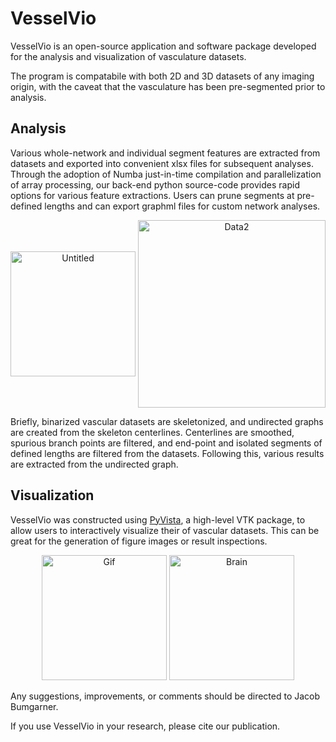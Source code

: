 # VesselVio
VesselVio is an open-source application and software package developed for the analysis and visualization of vasculature datasets. 

The program is compatabile with both 2D and 3D datasets of any imaging origin, with the caveat that the vasculature has been pre-segmented prior to analysis.

## Analysis
Various whole-network and individual segment features are extracted from datasets and exported into convenient xlsx files for subsequent analyses. Through the adoption of Numba just-in-time compilation and parallelization of array processing, our back-end python source-code provides rapid options for various feature extractions. Users can prune segments at pre-defined lengths and can export graphml files for custom network analyses.

<p align="center">
  <img align="center" height="200" alt="Untitled" src="https://user-images.githubusercontent.com/70919881/121594866-a369c100-ca0b-11eb-9e17-f59a55763a98.png" />

  <img align="center" height="300" alt="Data2" src="https://user-images.githubusercontent.com/70919881/121596339-4ff87280-ca0d-11eb-94e9-818d6928f070.png" />
</p>

Briefly, binarized vascular datasets are skeletonized, and undirected graphs are created from the skeleton centerlines. Centerlines are smoothed, spurious branch points are filtered, and end-point and isolated segments of defined lengths are filtered from the datasets. Following this, various results are extracted from the undirected graph.


## Visualization
VesselVio was constructed using [PyVista](https://github.com/pyvista/pyvista), a high-level VTK package, to allow users to interactively visualize their of vascular datasets. This can be great for the generation of figure images or result inspections.

<p align="center">
  <img height="200" alt="Gif" src="https://user-images.githubusercontent.com/70919881/121599185-b337d400-ca10-11eb-8d66-1b1bb1e0040c.mp4" /> <img height="200" alt="Brain" src="https://user-images.githubusercontent.com/70919881/121599523-28a3a480-ca11-11eb-8340-c29350998f02.mp4">
</p>


Any suggestions, improvements, or comments should be directed to Jacob Bumgarner.

If you use VesselVio in your research, please cite our publication.



